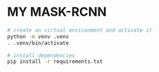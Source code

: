 # MY MASK-RCNN

```bash
# create an virtual environment and activate it
python -m venv .venv
. .venv/bin/activate

# install dependencies
pip install -r requirements.txt
```
